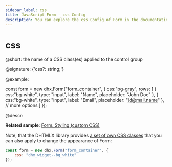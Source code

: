 ```yaml
---
sidebar_label: css
title: JavaScript Form - css Config 
description: You can explore the css Config of Form in the documentation of the DHTMLX JavaScript UI library. Browse developer guides and API reference, try out code examples and live demos, and download a free 30-day evaluation version of DHTMLX Suite 7.
---
```


# css

@short: the name of a CSS class(es) applied to the control group

@signature: {'css?: string;'}

@example:
<style>
    .bg-white .dhx_input {
        background: #fff;
    }
</style>
 
 
const form = new dhx.Form("form_container", {
    css:"bg-gray",
    rows: [
        {   
            css:"bg-white",
            type: "input",
            label: "Name",
            placeholder: "John Doe"
        },
        {
            css:"bg-white",
            type: "input",
            label: "Email",
            placeholder: "jd@mail.name"
        },
        // more options
    ]
});

@descr:

**Related sample**: [Form. Styling (custom CSS)](https://snippet.dhtmlx.com/wnscgb50)

Note, that the DHTMLX library provides [a set of own CSS classes](helpers/base_elements.md#list-of-css-classes-for-styling-a-widget) that you can also apply to change the appearance of Form:

~~~js
const form = new dhx.Form("form_container", {
    css: "dhx_widget--bg_white"
});
~~~

[comment]: # (@related: form/how_to_start.md#initialize-form form/customization.md)
